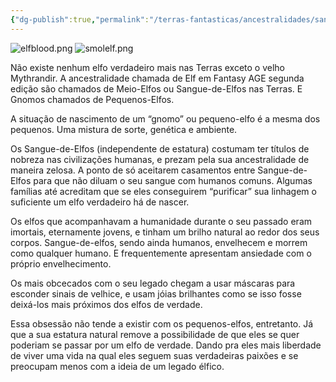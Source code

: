 ```yaml
---
{"dg-publish":true,"permalink":"/terras-fantasticas/ancestralidades/sangue-de-elfos-e-pequenos-elfos/"}
---
```


![elfblood.png](/img/user/z_assets/Ancestry%20pics/elfblood.png)                          ![smolelf.png](/img/user/z_assets/Ancestry%20pics/smolelf.png)

Não existe nenhum elfo verdadeiro mais nas Terras exceto o velho Mythrandir. A ancestralidade chamada de Elf em Fantasy AGE segunda edição são chamados de Meio-Elfos ou Sangue-de-Elfos nas Terras. E Gnomos chamados de Pequenos-Elfos.

A situação de nascimento de um “gnomo” ou pequeno-elfo é a mesma dos pequenos. Uma mistura de sorte, genética e ambiente.

Os Sangue-de-Elfos (independente de estatura) costumam ter títulos de nobreza nas civilizações humanas, e prezam pela sua ancestralidade de maneira zelosa. A ponto de só aceitarem casamentos entre Sangue-de-Elfos para que não diluam o seu sangue com humanos comuns. Algumas famílias até acreditam que se eles conseguirem “purificar” sua linhagem o suficiente um elfo verdadeiro há de nascer.

Os elfos que acompanhavam a humanidade durante o seu passado eram imortais, eternamente jovens, e tinham um brilho natural ao redor dos seus corpos. Sangue-de-elfos, sendo ainda humanos, envelhecem e morrem como qualquer humano. E frequentemente apresentam ansiedade com o próprio envelhecimento.

Os mais obcecados com o seu legado chegam a usar máscaras para esconder sinais de velhice, e usam jóias brilhantes como se isso fosse deixá-los mais próximos dos elfos de verdade.

Essa obsessão não tende a existir com os pequenos-elfos, entretanto. Já que a sua estatura natural remove a possibilidade de que eles se quer poderiam se passar por um elfo de verdade. Dando pra eles mais liberdade de viver uma vida na qual eles seguem suas verdadeiras paixões e se preocupam menos com a ideia de um legado élfico.